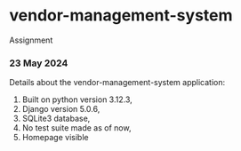 # vendor-management-system
 Assignment

### 23 May 2024

Details about the vendor-management-system application:
1. Built on python version 3.12.3,
2. Django version 5.0.6,
3. SQLite3 database,
4. No test suite made as of now,
5. Homepage visible
